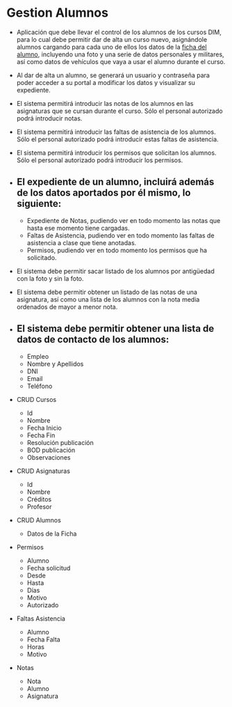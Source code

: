 # Gestion Alumnos

- Aplicación que debe llevar el control de los alumnos de los cursos DIM, para lo cual debe permitir dar de alta un curso nuevo, asignándole alumnos cargando para cada uno de ellos los datos de la [ficha del alumno](Ficha/index.html), incluyendo una foto y una serie de datos personales y militares, así como datos de vehículos que vaya a usar el alumno durante el curso.
- Al dar de alta un alumno, se generará un usuario y contraseña para poder acceder a su portal a modificar los datos y visualizar su expediente.
- El sistema permitirá introducir las notas de los alumnos en las asignaturas que se cursan durante el curso. Sólo el personal autorizado podrá introducir notas.
- El sistema permitirá introducir las faltas de asistencia de los alumnos. Sólo el personal autorizado podrá introducir estas faltas de asistencia.
- El sistema permitirá introducir los permisos que solicitan los alumnos. Sólo el personal autorizado podrá introducir los permisos.
- El expediente de un alumno, incluirá además de los datos aportados por él mismo, lo siguiente:
  -
    - Expediente de Notas, pudiendo ver en todo momento las notas que hasta ese momento tiene cargadas.
    - Faltas de Asistencia, pudiendo ver en todo momento las faltas de asistencia a clase que tiene anotadas.
    - Permisos, pudiendo ver en todo momento los permisos que ha solicitado.
- El sistema debe permitir sacar listado de los alumnos por antigüedad con la foto y sin la foto.
- El sistema debe permitir obtener un listado de las notas de una asignatura, así como una lista de los alumnos con la nota media ordenados de mayor a menor nota.
- El sistema debe permitir obtener una lista de datos de contacto de los alumnos:
  -
    - Empleo
    - Nombre y Apellidos
    - DNI
    - Email
    - Teléfono

- CRUD Cursos
  - Id
  - Nombre
  - Fecha Inicio
  - Fecha Fin
  - Resolución publicación
  - BOD publicación
  - Observaciones

- CRUD Asignaturas
  - Id
  - Nombre
  - Créditos
  - Profesor

- CRUD Alumnos
  - Datos de la Ficha
- Permisos
  - Alumno
  - Fecha solicitud
  - Desde
  - Hasta
  - Días
  - Motivo
  - Autorizado
- Faltas Asistencia
  - Alumno
  - Fecha Falta
  - Horas
  - Motivo
- Notas
  - Nota
  - Alumno
  - Asignatura
